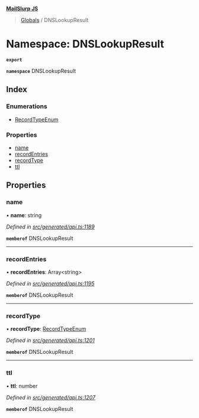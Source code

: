**[MailSlurp JS](../README.md)**

> [Globals](../README.md) / DNSLookupResult

# Namespace: DNSLookupResult

**`export`** 

**`namespace`** DNSLookupResult

## Index

### Enumerations

* [RecordTypeEnum](../enums/dnslookupresult.recordtypeenum.md)

### Properties

* [name](dnslookupresult.md#name)
* [recordEntries](dnslookupresult.md#recordentries)
* [recordType](dnslookupresult.md#recordtype)
* [ttl](dnslookupresult.md#ttl)

## Properties

### name

•  **name**: string

*Defined in [src/generated/api.ts:1189](https://github.com/mailslurp/mailslurp-client/blob/730b817/src/generated/api.ts#L1189)*

**`memberof`** DNSLookupResult

___

### recordEntries

•  **recordEntries**: Array\<string>

*Defined in [src/generated/api.ts:1195](https://github.com/mailslurp/mailslurp-client/blob/730b817/src/generated/api.ts#L1195)*

**`memberof`** DNSLookupResult

___

### recordType

•  **recordType**: [RecordTypeEnum](../enums/dnslookupresult.recordtypeenum.md)

*Defined in [src/generated/api.ts:1201](https://github.com/mailslurp/mailslurp-client/blob/730b817/src/generated/api.ts#L1201)*

**`memberof`** DNSLookupResult

___

### ttl

•  **ttl**: number

*Defined in [src/generated/api.ts:1207](https://github.com/mailslurp/mailslurp-client/blob/730b817/src/generated/api.ts#L1207)*

**`memberof`** DNSLookupResult
